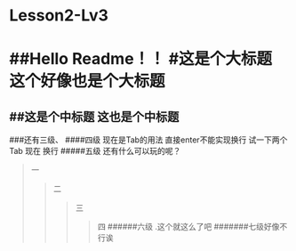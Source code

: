 # Lesson2-Lv3
##Hello Readme！！
#这是个大标题
这个好像也是个大标题
=
##这是个中标题
这也是个中标题
-
###还有三级、
####四级
现在是Tab的用法
直接enter不能实现换行
    试一下两个Tab
        现在
    换行
#####五级
还有什么可以玩的呢？
  >一
  >>二
  >>>三
  >>>>四
######六级
.这个就这么了吧
#######七级好像不行诶
